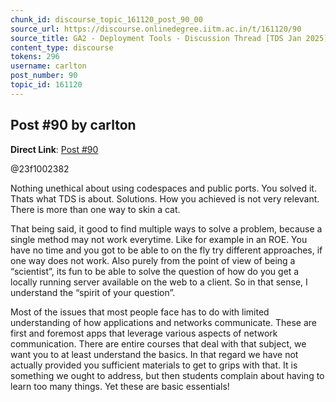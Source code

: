 ```yaml
---
chunk_id: discourse_topic_161120_post_90_00
source_url: https://discourse.onlinedegree.iitm.ac.in/t/161120/90
source_title: GA2 - Deployment Tools - Discussion Thread [TDS Jan 2025]
content_type: discourse
tokens: 296
username: carlton
post_number: 90
topic_id: 161120
---
```


## Post #90 by carlton

**Direct Link**: [Post #90](https://discourse.onlinedegree.iitm.ac.in/t/161120/90)

@23f1002382

Nothing unethical about using codespaces and public ports. You solved it. Thats what TDS is about. Solutions. How you achieved is not very relevant. There is more than one way to skin a cat.

That being said, it good to find multiple ways to solve a problem, because a single method may not work everytime. Like for example in an ROE. You have no time and you got to be able to on the fly try different approaches, if one way does not work. Also purely from the point of view of being a “scientist”, its fun to be able to solve the question of how do you get a locally running server available on the web to a client. So in that sense, I understand the “spirit of your question”.

Most of the issues that most people face has to do with limited understanding of how applications and networks communicate. These are first and foremost apps that leverage various aspects of network communication. There are entire courses that deal with that subject, we want you to at least understand the basics. In that regard we have not actually provided you sufficient materials to get to grips with that. It is something we ought to address, but then students complain about having to learn too many things. Yet these are basic essentials!
